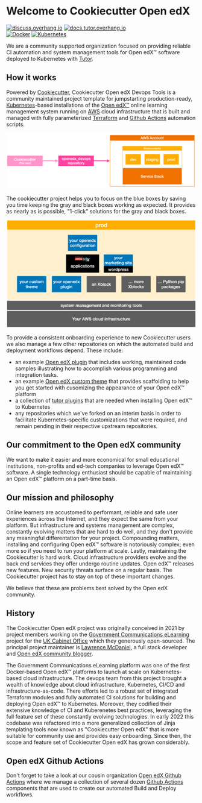# Welcome to Cookiecutter Open edX

[![discuss.overhang.io](https://img.shields.io/static/v1?logo=discourse&label=Forums&style=flat-square&color=ff0080&message=discuss.overhang.io)](https://discuss.overhang.io)
[![docs.tutor.overhang.io](https://img.shields.io/static/v1?logo=readthedocs&label=Documentation&style=flat-square&color=blue&message=docs.tutor.overhang.io)](https://docs.tutor.overhang.io)<br/>
[![Docker](https://img.shields.io/badge/docker-%230db7ed.svg?style=for-the-badge&logo=docker&logoColor=white)](https://www.docker.com/)
[![Kubernetes](https://img.shields.io/badge/kubernetes-%23326ce5.svg?style=for-the-badge&logo=kubernetes&logoColor=white)](https://kubernetes.io/)

We are a community supported organization focused on providing reliable CI automation and system management tools for Open edX:tm: software deployed to Kubernetes with [Tutor](https://docs.tutor.overhang.io/).

## How it works

Powered by [Cookiecutter](https://github.com/cookiecutter/cookiecutter), Cookiecutter Open edX Devops Tools is a community maintained project template for jumpstarting production-ready, [Kubernetes](https://kubernetes.io/)-based installations of the [Open edX:tm:](https://openedx.org/) online learning management system running on [AWS](https://aws.amazon.com/) cloud infrastructure that is built and managed with fully parameterized [Terraform](https://www.terraform.io/) and [Github Actions](https://docs.github.com/en/actions) automation scripts.

![Cookiecutter workflow](https://github.com/cookiecutter-openedx/.github/blob/main/doc/cookiecutter-workflow.png)

The cookiecutter project helps you to focus on the blue boxes by saving you time keeping the gray and black boxes working as expected. It provides as nearly as is possible, "1-click" solutions for the gray and black boxes.

![Open edX environment](https://github.com/cookiecutter-openedx/.github/blob/main/doc/openedx-use-case.png)

To provide a consistent onboarding experience to new Cookiecutter users we also manage a few other repositories on which the automated build and deployment workflows depend. These include:

- an example [Open edX plugin](https://github.com/cookiecutter-openedx/openedx-plugin-example) that includes working, maintained code samples illustrating how to accomplish various programming and integration tasks.
- an example [Open edX custom theme](https://github.com/cookiecutter-openedx/openedx-theme-example) that provides scaffolding to help you get started with cusomizing the appearance of your Open edX:tm: platform
- a collection of [tutor plugins](https://docs.tutor.overhang.io/tutorials/plugin.html) that are needed when installing Open edX:tm: to Kubernetes
- any repositories which we've forked on an interim basis in order to facilitate Kubernetes-specific customizations that were required, and remain pending in their respective upstream repositories.

## Our commitment to the Open edX community

We want to make it easier and more economical for small educational institutions, non-profits and ed-tech companies to leverage Open edX:tm: software. A single technology enthusiast should be capable of maintaining an Open edX:tm: platform on a part-time basis.

## Our mission and philosophy

Online learners are accustomed to performant, reliable and safe user experiences across the Internet, and they expect the same from your platform. But infrastructure and systems management are complex, constantly evolving matters that are hard to do well, and they don't provide any meaningful differentation for your project. Compounding matters, installing and configuring Open edX:tm: software is notoriously complex; even more so if you need to run your platform at scale. Lastly, maintaining the Cookiecutter is hard work. Cloud infrastructure providers evolve and the back end services they offer undergo routine updates. Open edX:tm: releases new features. New security threats surface on a regular basis. The Cookiecutter project has to stay on top of these important changes.

We believe that these are problems best solved by the Open edX community.

## History

The Cookiecutter Open edX project was originally conceived in 2021 by project members working on the [Government Communications eLearning](https://staging.global-communications-academy.com/) project for the [UK Cabinet Office](https://www.gov.uk/government/organisations/cabinet-office) which they generously open-sourced. The principal project maintainer is [Lawrence McDaniel](https://lawrencemcdaniel.com/), a full stack developer and [Open edX community blogger](https://blog.lawrencemcdaniel.com/).

The Government Communications eLearning platform was one of the first Docker-based Open edX:tm: platforms to launch at scale on Kubernetes-based cloud infrastructure. The devops team from this project brought a wealth of knowledge about cloud infrastructure, Kubernetes, CI/CD and infrastructure-as-code. There efforts led to a robust set of integrated Terraform modules and fully automated CI solutions for building and deploying Open edX:tm: to Kubernetes. Moreover, they codified their extensive knowledge of CI and Kuberenetes best practices, leveraging the full feature set of these constantly evolving technologies. In early 2022 this codebase was refactored into a more generalized collection of Jinja templating tools now known as "Cookiecutter Open edX" that is more suitable for community use and provides easy onboarding. Since then, the scope and feature set of Cookiecutter Open edX has grown considerably.

## Open edX Github Actions

Don't forget to take a look at our cousin organization [Open edX Github Actions](https://github.com/openedx-actions) where we manage a collection of several dozen [Github Actions](https://github.com/features/actions) components that are used to create our automated Build and Deploy workflows.
